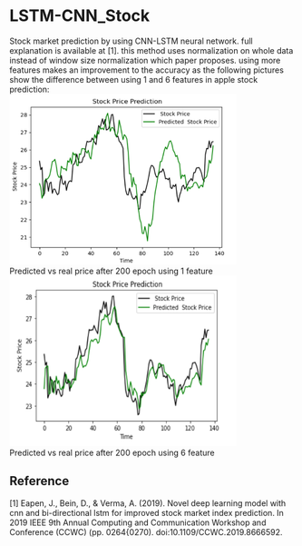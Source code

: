 # LSTM-CNN_Stock
Stock market prediction by using CNN-LSTM neural network. 
full explanation is available at [1]. 
this method uses normalization on whole data instead of window size normalization which paper proposes.
using more features makes an improvement to the accuracy as the following pictures show the difference between using 1 and 6 features in apple stock prediction:\
<img src="1-F.png" width="400" height="300" />\
<a> Predicted vs real price after 200 epoch using 1 feature </a>
<img src="6-F.png" width="400" height="300" />\
<a>Predicted vs real price after 200 epoch using 6 feature </a>
## Reference 
[1] Eapen, J., Bein, D., & Verma, A. (2019). Novel deep learning model with cnn
and bi-directional lstm for improved stock market index prediction. In 2019
IEEE 9th Annual Computing and Communication Workshop and Conference
(CCWC) (pp. 0264{0270). doi:10.1109/CCWC.2019.8666592.
